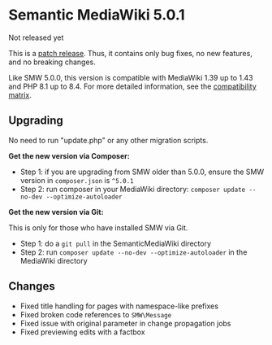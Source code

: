 # Semantic MediaWiki 5.0.1

Not released yet

This is a [patch release](../RELEASE-POLICY.md). Thus, it contains only bug fixes, no new features, and no breaking changes.

Like SMW 5.0.0, this version is compatible with MediaWiki 1.39 up to 1.43 and PHP 8.1 up to 8.4.
For more detailed information, see the [compatibility matrix](../COMPATIBILITY.md#compatibility).

## Upgrading

No need to run "update.php" or any other migration scripts.

**Get the new version via Composer:**

* Step 1: if you are upgrading from SMW older than 5.0.0, ensure the SMW version in `composer.json` is `^5.0.1`
* Step 2: run composer in your MediaWiki directory: `composer update --no-dev --optimize-autoloader`

**Get the new version via Git:**

This is only for those who have installed SMW via Git.

* Step 1: do a `git pull` in the SemanticMediaWiki directory
* Step 2: run `composer update --no-dev --optimize-autoloader` in the MediaWiki directory

## Changes

* Fixed title handling for pages with namespace-like prefixes
* Fixed broken code references to `SMW\Message`
* Fixed issue with original parameter in change propagation jobs
* Fixed previewing edits with a factbox
